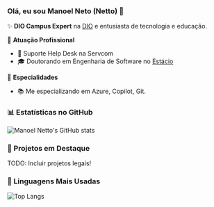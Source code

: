 ### Olá, eu sou Manoel Neto (Netto) 👋

✨ **DIO Campus Expert** na [DIO](https://web.dio.me/track/5738a8a6-f6fc-43f9-919d-503ff392be2f) e entusiasta de tecnologia e educação.

🏢 **Atuação Profissional**
- 🚀 Suporte Help Desk na Servcom
- 🎓 Doutorando em Engenharia de Software no [Estácio](https://estacio.br/cursos/graduacao/defesa-cibernetica)

📱 **Especialidades**
- 📚 Me especializando em Azure, Copilot, Git.

### 📊 Estatísticas no GitHub

![Manoel Netto's GitHub stats](https://github-readme-stats.vercel.app/api?username=eusoumanoelnetto&show_icons=true&theme=dracula)

### 📌 Projetos em Destaque

TODO: Incluir projetos legais!

### 🚀 Linguagens Mais Usadas

![Top Langs](https://github-readme-stats.vercel.app/api/top-langs/?username=eusoumanoelnetto&layout=compact)
